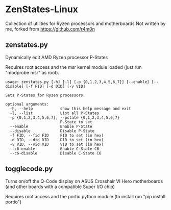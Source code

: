 # ZenStates-Linux
Collection of utilities for Ryzen processors and motherboards
Not written by me, forked from https://github.com/r4m0n

## zenstates.py
Dynamically edit AMD Ryzen processor P-States

Requires root access and the msr kernel module loaded (just run "modprobe msr" as root).

    usage: zenstates.py [-h] [-l] [-p {0,1,2,3,4,5,6,7}] [--enable] [--disable] [-f FID] [-d DID] [-v VID]

    Sets P-States for Ryzen processors

    optional arguments:
      -h, --help            show this help message and exit
      -l, --list            List all P-States
      -p {0,1,2,3,4,5,6,7}, --pstate {0,1,2,3,4,5,6,7}
                            P-State to set
      --enable              Enable P-State
      --disable             Disable P-State
      -f FID, --fid FID     FID to set (in hex)
      -d DID, --did DID     DID to set (in hex)
      -v VID, --vid VID     VID to set (in hex)
      --c6-enable           Enable C-State C6
      --c6-disable          Disable C-State C6


## togglecode.py
Turns on/off the Q-Code display on ASUS Crosshair VI Hero motherboards (and other boards with a compatible Super I/O chip)

Requires root access and the portio python module (to install run "pip install portio")

